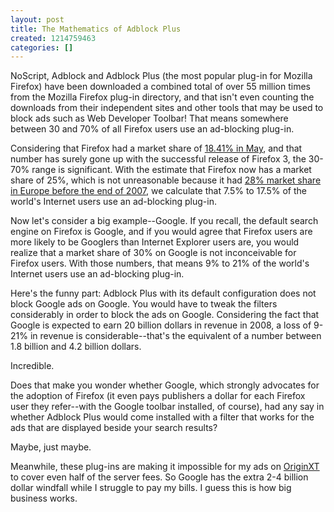 ```yaml
---
layout: post
title: The Mathematics of Adblock Plus
created: 1214759463
categories: []
---
```

NoScript, Adblock and Adblock Plus (the most popular plug-in for Mozilla Firefox) have been downloaded a combined total of over 55 million times from the Mozilla Firefox plug-in directory, and that isn't even counting the downloads from their independent sites and other tools that may be used to block ads such as Web Developer Toolbar! That means somewhere between 30 and 70% of all Firefox users use an ad-blocking plug-in.

Considering that Firefox had a market share of <a href="http://en.wikipedia.org/wiki/Mozilla_Firefox" rel="external">18.41% in May</a>, and that number has surely gone up with the successful release of Firefox 3, the 30-70% range is significant. With the estimate that Firefox now has a market share of 25%, which is not unreasonable because it had <a href="http://arstechnica.com/news.ars/post/20080129-firefox-gobbles-up-more-internet-explorer-market-share.html" rel="external">28% market share in Europe before the end of 2007</a>, we calculate that 7.5% to 17.5% of the world's Internet users use an ad-blocking plug-in.

Now let's consider a big example--Google. If you recall, the default search engine on Firefox is Google, and if you would agree that Firefox users are more likely to be Googlers than Internet Explorer users are, you would realize that a market share of 30% on Google is not inconceivable for Firefox users. With those numbers, that means 9% to 21% of the world's Internet users use an ad-blocking plug-in.

Here's the funny part: Adblock Plus with its default configuration does not block Google ads on Google. You would have to tweak the filters considerably in order to block the ads on Google. Considering the fact that Google is expected to earn 20 billion dollars in revenue in 2008, a loss of 9-21% in revenue is considerable--that's the equivalent of a number between 1.8 billion and 4.2 billion dollars.

Incredible.

Does that make you wonder whether Google, which strongly advocates for the adoption of Firefox (it even pays publishers a dollar for each Firefox user they refer--with the Google toolbar installed, of course), had any say in whether Adblock Plus would come installed with a filter that works for the ads that are displayed beside your search results?

Maybe, just maybe.

Meanwhile, these plug-ins are making it impossible for my ads on <a href="http://originxt.com" rel="external">OriginXT</a> to cover even half of the server fees. So Google has the extra 2-4 billion dollar windfall while I struggle to pay my bills. I guess this is how big business works.
